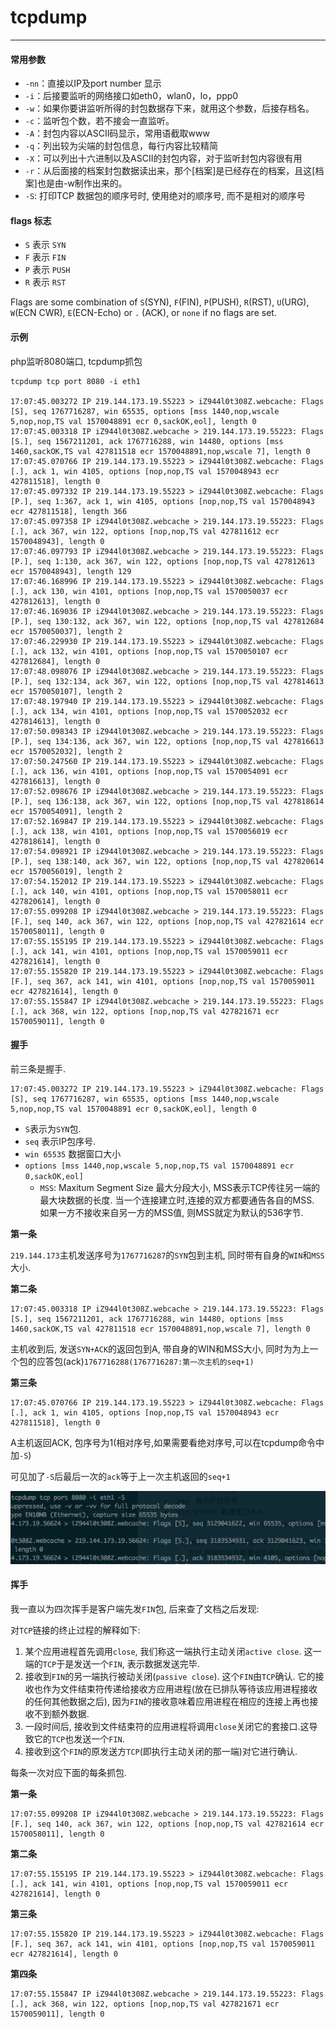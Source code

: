 # tcpdump

---

#### 常用参数

* `-nn`：直接以IP及port number 显示
* `-i`：后接要监听的网络接口如eth0，wlan0，lo，ppp0
* `-w`：如果你要讲监听所得的封包数据存下来，就用这个参数，后接存档名。
* `-c`：监听包个数，若不接会一直监听。
* `-A`：封包内容以ASCII码显示，常用语截取www
* `-q`：列出较为尖端的封包信息，每行内容比较精简
* `-X`：可以列出十六进制以及ASCII的封包内容，对于监听封包内容很有用
* `-r`：从后面接的档案封包数据读出来，那个[档案]是已经存在的档案，且这[档案]也是由-w制作出来的。
* `-S`: 打印TCP 数据包的顺序号时, 使用绝对的顺序号, 而不是相对的顺序号

#### flags 标志

* `S` 表示 `SYN`
* `F` 表示 `FIN`
* `P` 表示 `PUSH`
* `R` 表示 `RST`

Flags are some combination  of  `S`(SYN),  `F`(FIN), `P`(PUSH), `R`(RST), `U`(URG), `W`(ECN CWR), `E`(ECN-Echo) or `.` (ACK), or `none` if no flags are set. 

#### 示例

php监听8080端口, tcpdump抓包

```shell
tcpdump tcp port 8080 -i eth1

17:07:45.003272 IP 219.144.173.19.55223 > iZ944l0t308Z.webcache: Flags [S], seq 1767716287, win 65535, options [mss 1440,nop,wscale 5,nop,nop,TS val 1570048891 ecr 0,sackOK,eol], length 0
17:07:45.003318 IP iZ944l0t308Z.webcache > 219.144.173.19.55223: Flags [S.], seq 1567211201, ack 1767716288, win 14480, options [mss 1460,sackOK,TS val 427811518 ecr 1570048891,nop,wscale 7], length 0
17:07:45.070766 IP 219.144.173.19.55223 > iZ944l0t308Z.webcache: Flags [.], ack 1, win 4105, options [nop,nop,TS val 1570048943 ecr 427811518], length 0
17:07:45.097332 IP 219.144.173.19.55223 > iZ944l0t308Z.webcache: Flags [P.], seq 1:367, ack 1, win 4105, options [nop,nop,TS val 1570048943 ecr 427811518], length 366
17:07:45.097358 IP iZ944l0t308Z.webcache > 219.144.173.19.55223: Flags [.], ack 367, win 122, options [nop,nop,TS val 427811612 ecr 1570048943], length 0
17:07:46.097793 IP iZ944l0t308Z.webcache > 219.144.173.19.55223: Flags [P.], seq 1:130, ack 367, win 122, options [nop,nop,TS val 427812613 ecr 1570048943], length 129
17:07:46.168996 IP 219.144.173.19.55223 > iZ944l0t308Z.webcache: Flags [.], ack 130, win 4101, options [nop,nop,TS val 1570050037 ecr 427812613], length 0
17:07:46.169036 IP iZ944l0t308Z.webcache > 219.144.173.19.55223: Flags [P.], seq 130:132, ack 367, win 122, options [nop,nop,TS val 427812684 ecr 1570050037], length 2
17:07:46.229930 IP 219.144.173.19.55223 > iZ944l0t308Z.webcache: Flags [.], ack 132, win 4101, options [nop,nop,TS val 1570050107 ecr 427812684], length 0
17:07:48.098076 IP iZ944l0t308Z.webcache > 219.144.173.19.55223: Flags [P.], seq 132:134, ack 367, win 122, options [nop,nop,TS val 427814613 ecr 1570050107], length 2
17:07:48.197940 IP 219.144.173.19.55223 > iZ944l0t308Z.webcache: Flags [.], ack 134, win 4101, options [nop,nop,TS val 1570052032 ecr 427814613], length 0
17:07:50.098343 IP iZ944l0t308Z.webcache > 219.144.173.19.55223: Flags [P.], seq 134:136, ack 367, win 122, options [nop,nop,TS val 427816613 ecr 1570052032], length 2
17:07:50.247560 IP 219.144.173.19.55223 > iZ944l0t308Z.webcache: Flags [.], ack 136, win 4101, options [nop,nop,TS val 1570054091 ecr 427816613], length 0
17:07:52.098676 IP iZ944l0t308Z.webcache > 219.144.173.19.55223: Flags [P.], seq 136:138, ack 367, win 122, options [nop,nop,TS val 427818614 ecr 1570054091], length 2
17:07:52.169847 IP 219.144.173.19.55223 > iZ944l0t308Z.webcache: Flags [.], ack 138, win 4101, options [nop,nop,TS val 1570056019 ecr 427818614], length 0
17:07:54.098921 IP iZ944l0t308Z.webcache > 219.144.173.19.55223: Flags [P.], seq 138:140, ack 367, win 122, options [nop,nop,TS val 427820614 ecr 1570056019], length 2
17:07:54.152012 IP 219.144.173.19.55223 > iZ944l0t308Z.webcache: Flags [.], ack 140, win 4101, options [nop,nop,TS val 1570058011 ecr 427820614], length 0
17:07:55.099208 IP iZ944l0t308Z.webcache > 219.144.173.19.55223: Flags [F.], seq 140, ack 367, win 122, options [nop,nop,TS val 427821614 ecr 1570058011], length 0
17:07:55.155195 IP 219.144.173.19.55223 > iZ944l0t308Z.webcache: Flags [.], ack 141, win 4101, options [nop,nop,TS val 1570059011 ecr 427821614], length 0
17:07:55.155820 IP 219.144.173.19.55223 > iZ944l0t308Z.webcache: Flags [F.], seq 367, ack 141, win 4101, options [nop,nop,TS val 1570059011 ecr 427821614], length 0
17:07:55.155847 IP iZ944l0t308Z.webcache > 219.144.173.19.55223: Flags [.], ack 368, win 122, options [nop,nop,TS val 427821671 ecr 1570059011], length 0
```

#### 握手

前三条是握手.

```shell
17:07:45.003272 IP 219.144.173.19.55223 > iZ944l0t308Z.webcache: Flags [S], seq 1767716287, win 65535, options [mss 1440,nop,wscale 5,nop,nop,TS val 1570048891 ecr 0,sackOK,eol], length 0
```

* `S`表示为`SYN`包.
* `seq` 表示IP包序号.
* `win 65535` 数据窗口大小
* `options [mss 1440,nop,wscale 5,nop,nop,TS val 1570048891 ecr 0,sackOK,eol]`
	* `MSS`: Maxitum Segment Size 最大分段大小, MSS表示TCP传往另一端的最大块数据的长度. 当一个连接建立时,连接的双方都要通告各自的MSS. 如果一方不接收来自另一方的MSS值, 则MSS就定为默认的536字节.

**第一条**

`219.144.173`主机发送序号为`1767716287`的`SYN`包到主机, 同时带有自身的`WIN`和`MSS`大小.

**第二条**

```shell
17:07:45.003318 IP iZ944l0t308Z.webcache > 219.144.173.19.55223: Flags [S.], seq 1567211201, ack 1767716288, win 14480, options [mss 1460,sackOK,TS val 427811518 ecr 1570048891,nop,wscale 7], length 0
```

主机收到后, 发送`SYN+ACK`的返回包到A, 带自身的WIN和MSS大小, 同时为为上一个包的应答包(ack)`1767716288(1767716287:第一次主机的seq+1)`

**第三条**

```shell
17:07:45.070766 IP 219.144.173.19.55223 > iZ944l0t308Z.webcache: Flags [.], ack 1, win 4105, options [nop,nop,TS val 1570048943 ecr 427811518], length 0
```

A主机返回ACK, 包序号为1(相对序号,如果需要看绝对序号,可以在tcpdump命令中加`-S`)
 
可见加了`-S`后最后一次的`ack`等于上一次主机返回的`seq+1` 
 
![tcpdump -S](./img/tcpdump-1.png)

#### 挥手

我一直以为四次挥手是客户端先发`FIN`包, 后来查了文档之后发现:

对`TCP`链接的终止过程的解释如下:

1. 某个应用进程首先调用`close`, 我们称这一端执行主动关闭`active close`. 这一端的`TCP`于是发送一个`FIN`, 表示数据发送完毕.
2. 接收到`FIN`的另一端执行被动关闭(`passive close`). 这个`FIN`由`TCP`确认. 它的接收也作为文件结束符传递给接收方应用进程(放在已排队等待该应用进程接收的任何其他数据之后), 因为`FIN`的接收意味着应用进程在相应的连接上再也接收不到额外数据.
3. 一段时间后, 接收到文件结束符的应用进程将调用`close`关闭它的套接口.这导致它的`TCP`也发送一个`FIN`.
4. 接收到这个`FIN`的原发送方`TCP`(即执行主动关闭的那一端)对它进行确认.

每条一次对应下面的每条抓包.

**第一条**

```shell
17:07:55.099208 IP iZ944l0t308Z.webcache > 219.144.173.19.55223: Flags [F.], seq 140, ack 367, win 122, options [nop,nop,TS val 427821614 ecr 1570058011], length 0
```

**第二条**

```shell
17:07:55.155195 IP 219.144.173.19.55223 > iZ944l0t308Z.webcache: Flags [.], ack 141, win 4101, options [nop,nop,TS val 1570059011 ecr 427821614], length 0
```

**第三条**

```shell
17:07:55.155820 IP 219.144.173.19.55223 > iZ944l0t308Z.webcache: Flags [F.], seq 367, ack 141, win 4101, options [nop,nop,TS val 1570059011 ecr 427821614], length 0
```

**第四条**

```shell
17:07:55.155847 IP iZ944l0t308Z.webcache > 219.144.173.19.55223: Flags [.], ack 368, win 122, options [nop,nop,TS val 427821671 ecr 1570059011], length 0
```